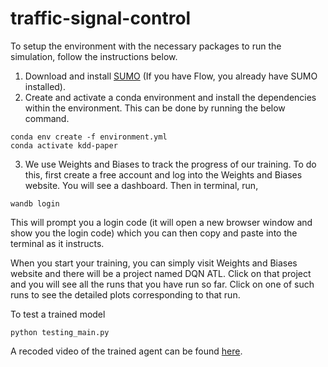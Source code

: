 # traffic-signal-control

To setup the environment with the necessary packages to run the simulation, follow the instructions below.
1. Download and install [SUMO](https://sumo.dlr.de/docs/Downloads.php) (If you have Flow, you already have SUMO installed).
2. Create and activate a conda environment and install the dependencies within the environment. This
can be done by running the below command.
```
conda env create -f environment.yml
conda activate kdd-paper
```
3. We use Weights and Biases to track the progress of our training. To do this, first create a free account
and log into the Weights and Biases website. You will see a dashboard. Then in terminal, run,
```
wandb login
```

This will prompt you a login code (it will open a new browser window and show you the login code) which you can then copy and paste into the terminal as it instructs.

When you start your training, you can simply visit Weights and Biases website and there will be a project named DQN ATL. Click on that project and you will see all the runs that you have run so far. Click on one of such runs to see the detailed plots corresponding to that run. 


To test a trained model 
```
python testing_main.py
```

A recoded video of the trained agent can be found [here](https://www.dropbox.com/s/7ls4g7v49cdjdg3/video.mov?dl=0). 
